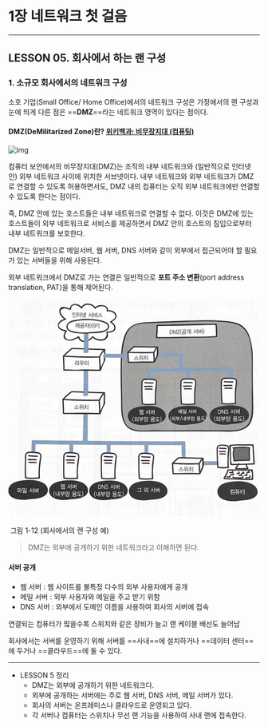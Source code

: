 # 1장 네트워크 첫 걸음

---

## LESSON 05. 회사에서 하는 랜 구성

### 1. 소규모 회사에서의 네트워크 구성

소호 기업(Small Office/ Home Office)에서의 네트워크 구성은 가정에서의 랜 구성과 눈에 띄게 다른 점은 ==**DMZ**==라는 네트워크 영역이 있다는 점이다.

#### DMZ(DeMilitarized Zone)란? [위키백과: 비무장지대 (컴퓨팅)](https://ko.wikipedia.org/wiki/%EB%B9%84%EB%AC%B4%EC%9E%A5%EC%A7%80%EB%8C%80_(%EC%BB%B4%ED%93%A8%ED%8C%85))

![img](https://upload.wikimedia.org/wikipedia/commons/7/78/Demilitarized_Zone_Diagram.png)

컴퓨터 보안에서의 비무장지대(DMZ)는 조직의 내부 네트워크와 (일반적으로 인터넷인) 외부 네트워크 사이에 위치한 서브넷이다. 내부 네트워크와 외부 네트워크가 DMZ로 연결할 수 있도록 허용하면서도, DMZ 내의 컴퓨터는 오직 외부 네트워크에만 연결할 수 있도록 한다는 점이다.

즉, DMZ 안에 있는 호스트들은 내부 네트워크로 연결할 수 없다. 이것은 DMZ에 있는 호스트들이 외부 네트워크로 서비스를 제공하면서 DMZ 안의 호스트의 침입으로부터 내부 네트워크를 보호한다.

DMZ는 일반적으로 메일서버, 웹 서버, DNS 서버와 같이 외부에서 접근되어야 할 필요가 있는 서버들을 위해 사용된다.

외부 네트워크에서 DMZ로 가는 연결은 일반적으로 **포트 주소 변환**(port address translation, PAT)을 통해 제어된다.

![그림1](1장_05_회사에서_하는_랜(LAN)구성.assets/그림1.png)

​														그림 1-12 (회사에서의 랜 구성 예)

> DMZ는 외부에 공개하기 위한 네트워크라고 이해하면 된다.

#### 서버 공개

* 웹 서버 : 웹 사이트를 불특정 다수의 외부 사용자에게 공개
* 메일 서버 : 외부 사용자와 메일을 주고 받기 위함
* DNS 서버 : 외부에서 도메인 이름을 사용하여 회사의 서버에 접속

연결되는 컴퓨터가 많을수록 스위치와 같은 장비가 늘고 랜 케이블 배선도 늘어남



회사에서는 서버를 운영하기 위해 서버를 ==사내==에 설치하거나 ==데이터 센터==에 두거나 ==클라우드==에 둘 수 있다.

---



* LESSON 5 정리
  * DMZ는 외부에 공개하기 위한 네트워크다.
  * 외부에 공개하는 서버에는 주로 웹 서버, DNS 서버, 메일 서버가 있다.
  * 회사의 서버는 온프레미스나 클라우드로 운영되고 있다.
  * 각 서버나 컴퓨터는 스위치나 무선 랜 기능을 사용하여 사내 랜에 접속한다.